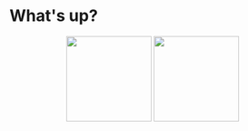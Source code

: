 #  What's up? 

<p align="center">
   <img src="https://github-readme-stats.vercel.app/api/wakatime?username=romankoshchei&theme=discord_old_blurple&hide=other&hide_border=true&langs_count=4&custom_title=Week%20activity" height=150>
   <img src="https://github-readme-stats.vercel.app/api/top-langs?username=roman-koshchei&theme=discord_old_blurple&hide=html&layout=compact&hide_title=true&langs_count=5&hide_border=true" height=150>
</p>
